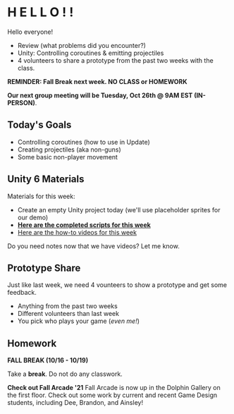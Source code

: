 # H E L L O ! !
Hello everyone!
- Review (what problems did you encounter?)
- Unity: Controlling coroutines & emitting projectiles
- 4 volunteers to share a prototype from the past two weeks with the class.

__REMINDER: Fall Break next week. NO CLASS or HOMEWORK__

__Our next group meeting will be Tuesday, Oct 26th @ 9AM EST (IN-PERSON)__. 

## Today's Goals ##
- Controlling coroutines (how to use in Update)
- Creating projectiles (aka non-guns)
- Some basic non-player movement

## Unity 6 Materials

Materials for this week:
- Create an empty Unity project today (we'll use placeholder sprites for our demo)
- [__Here are the completed scripts for this week__](https://drive.google.com/file/d/1TRDrBHdLw0qQvp0qB81Hi1cs6_AbmN_E/view?usp=sharing)
- [Here are the how-to videos for this week]()

Do you need notes now that we have videos? Let me know.

## Prototype Share ##

Just like last week, we need 4 vounteers to show a prototype and get some feedback.
- Anything from the past two weeks
- Different volunteers than last week
- You pick who plays your game (_even me!_)

## Homework ##

__FALL BREAK (10/16 - 10/19)__

Take a __break__. Do not do any classwork.

__Check out Fall Arcade '21__
Fall Arcade is now up in the Dolphin Gallery on the first floor. Check out some work by current and recent Game Design students, including Dee, Brandon, and Ainsley!